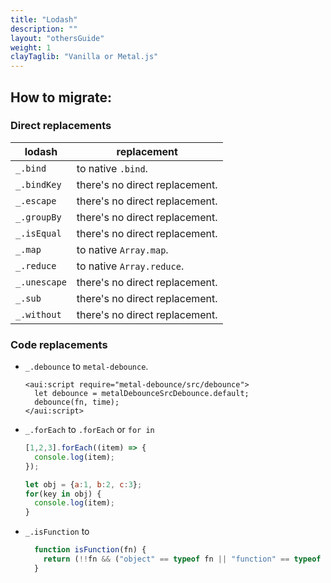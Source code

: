 ```yaml
---
title: "Lodash"
description: ""
layout: "othersGuide"
weight: 1
clayTaglib: "Vanilla or Metal.js"
---
```


<article class="my-5">

## How to migrate:

### Direct replacements
  lodash | replacement
  --- | ---
  `_.bind` | to native `.bind`.
  `_.bindKey` | there's no direct replacement.
  `_.escape` | there's no direct replacement.
  `_.groupBy` | there's no direct replacement.
  `_.isEqual` | there's no direct replacement.
  `_.map` | to native `Array.map`.
  `_.reduce` | to native `Array.reduce`.
  `_.unescape` | there's no direct replacement.
  `_.sub` | there's no direct replacement.
  `_.without` | there's no direct replacement.

### Code replacements
- `_.debounce` to `metal-debounce`.
  ```htmlmixed
  <aui:script require="metal-debounce/src/debounce">
    let debounce = metalDebounceSrcDebounce.default;
    debounce(fn, time);
  </aui:script>
  ```

- `_.forEach` to `.forEach` or `for in`
  ```javascript
  [1,2,3].forEach((item) => {
    console.log(item);
  });

  let obj = {a:1, b:2, c:3};
  for(key in obj) {
    console.log(item);
  }
  ```

- `_.isFunction` to
  ```javascript
    function isFunction(fn) {
      return (!!fn && ("object" == typeof fn || "function" == typeof fn)) && toString.call(fn) == '[object Function]'
    }
  ```

</article>
